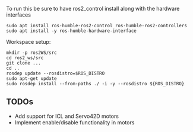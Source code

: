 To run this be sure to have ros2_control install along with the hardware interfaces

```shell
sudo apt install ros-humble-ros2-control ros-humble-ros2-controllers
sudo apt install -y ros-humble-hardware-interface
```

Workspace setup:
```shell
mkdir -p ros2WS/src
cd ros2_ws/src
git clone ...
cd ..
rosdep update --rosdistro=$ROS_DISTRO
sudo apt-get update
sudo rosdep install --from-paths ./ -i -y --rosdistro ${ROS_DISTRO}
```

## TODOs

- Add support for ICL and Servo42D motors
- Implement enable/disable functionality in motors
